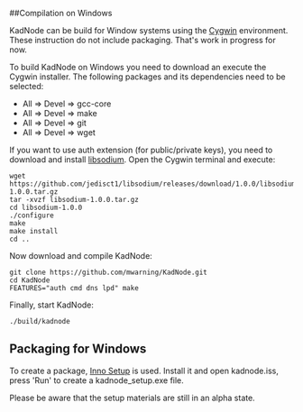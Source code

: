 ##Compilation on Windows

KadNode can be build for Window systems using the [Cygwin](http://www.cygwin.com/) environment.
These instruction do not include packaging. That's work in progress for now.

To build KadNode on Windows you need to download an execute the Cygwin installer.
The following packages and its dependencies need to be selected:

* All => Devel => gcc-core
* All => Devel => make
* All => Devel => git
* All => Devel => wget

If you want to use auth extension (for public/private keys),
you need to download and install [libsodium](https://github.com/jedisct1/libsodium).
Open the Cygwin terminal and execute:

```
wget https://github.com/jedisct1/libsodium/releases/download/1.0.0/libsodium-1.0.0.tar.gz
tar -xvzf libsodium-1.0.0.tar.gz
cd libsodium-1.0.0
./configure
make
make install
cd ..
```

Now download and compile KadNode:

```
git clone https://github.com/mwarning/KadNode.git
cd KadNode
FEATURES="auth cmd dns lpd" make
```

Finally, start KadNode:

```
./build/kadnode
```

## Packaging for Windows

To create a package, [Inno Setup](http://www.jrsoftware.org/isinfo.php) is used.
Install it and open kadnode.iss, press 'Run' to create a kadnode_setup.exe file.

Please be aware that the setup materials are still in an alpha state.

